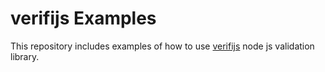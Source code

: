 # verifijs Examples

This repository includes examples of how to use [verifijs](https://www.npmjs.com/package/verifijs) node js validation library.
